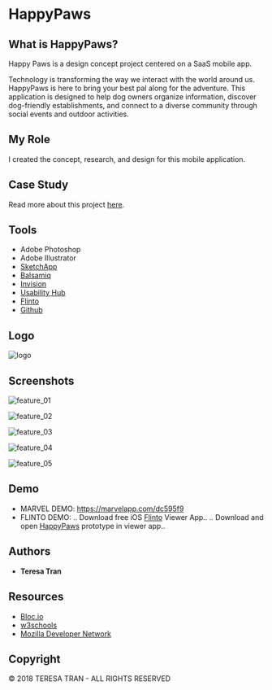 # HappyPaws

## What is HappyPaws?
Happy Paws is a design concept project centered on a SaaS mobile app. 

Technology is transforming the way we interact with the world around us. HappyPaws is here to bring your best pal along for the adventure. This application is designed to help dog owners organize information, discover dog-friendly establishments, and connect to a diverse community through social events and outdoor activities.

## My Role
I created the concept, research, and design for this mobile application. 

## Case Study
Read more about this project [here](http://teresatran.co/cs-happypaws.html).


## Tools
* Adobe Photoshop
* Adobe Illustrator
* [SketchApp](https://www.sketchapp.com/)
* [Balsamiq](https://balsamiq.com/)
* [Invision](https://www.invisionapp.com/home)
* [Usability Hub](https://usabilityhub.com/)
* [Flinto](https://www.flinto.com/)
* [Github](https://github.com/)

## Logo
![logo](https://github.com/tranteresa/cs_happypaws/blob/master/readme_assets/logo.png)


## Screenshots

![feature_01](https://github.com/tranteresa/cs_happypaws/blob/master/readme_assets/feature_01.png)

![feature_02](https://github.com/tranteresa/cs_happypaws/blob/master/readme_assets/feature_02.png)

![feature_03](https://github.com/tranteresa/cs_happypaws/blob/master/readme_assets/feature_03.png)

![feature_04](https://github.com/tranteresa/cs_happypaws/blob/master/readme_assets/feature_04.png)

![feature_05](https://github.com/tranteresa/cs_happypaws/blob/master/readme_assets/feature_05.png)



## Demo
* MARVEL DEMO: https://marvelapp.com/dc595f9
* FLINTO DEMO:
.. Download free iOS [Flinto](https://itunes.apple.com/us/app/flinto/id972238373?mt=8) Viewer App..
.. Download and open [HappyPaws](https://goo.gl/RWfVxg) prototype in viewer app..

## Authors

* **Teresa Tran**

## Resources
* [Bloc.io](https://www.bloc.io/?utm_campaign=search_bloc_brand&utm_adgroup=blockio---desktop-exact&utm_content=desktop&utm_term=bloc-io_exact&utm_source=adwords&utm_medium=cpc&gclid=EAIaIQobChMIorS7sISt2wIVV7jACh1BcA_KEAAYASAAEgIPFPD_BwE)
* [w3schools](https://www.w3schools.com/)
* [Mozilla Developer Network](https://developer.mozilla.org/en-US/)
 
 
## Copyright
© 2018 TERESA TRAN -  ALL RIGHTS RESERVED
